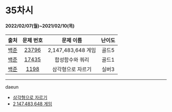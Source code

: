 # 35차시
#### 2022/02/07(월)~2021/02/10(목)

|               출처               |                   문제 번호                    |     문제 이름      | 난이도 |
| :------------------------------: | :--------------------------------------------: | :----------------: | :----: |
| [백준](https://www.acmicpc.net/) | [23796](https://www.acmicpc.net/problem/23796) | 2,147,483,648 게임 | 골드5  |
| [백준](https://www.acmicpc.net/) | [17435](https://www.acmicpc.net/problem/17435) | 합성함수와 쿼리 | 골드1 |
| [백준](https://www.acmicpc.net/) | [1198](https://www.acmicpc.net/problem/1198) | 삼각형으로 자르기 | 실버3  |

---

daeun
- [삼각형으로 자르기](https://hoonycode.notion.site/e63ff25c789b471486a10ca4784b4291)
- [2,147,483,648 게임](https://hoonycode.notion.site/2-147-483-648-f2cc9077e938467ea92fe7588291ee44)
